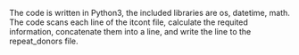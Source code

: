 The code is written in Python3, the included libraries are os, datetime, math. The code scans each line of the itcont file, calculate the requited information, concatenate them into a line, and write the line to the repeat_donors file. 
